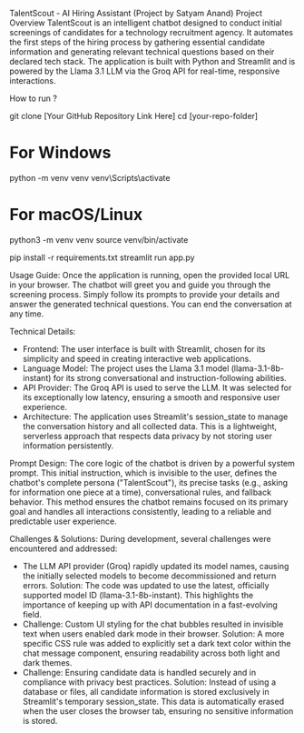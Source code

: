 TalentScout - AI Hiring Assistant (Project by Satyam Anand)
Project Overview
TalentScout is an intelligent chatbot designed to conduct initial screenings of candidates for a technology recruitment agency. It automates the first steps of the hiring process by gathering essential candidate information and generating relevant technical questions based on their declared tech stack. The application is built with Python and Streamlit and is powered by the Llama 3.1 LLM via the Groq API for real-time, responsive interactions.

How to run ?

git clone [Your GitHub Repository Link Here]
cd [your-repo-folder]

# For Windows
python -m venv venv
venv\Scripts\activate

# For macOS/Linux
python3 -m venv venv
source venv/bin/activate

pip install -r requirements.txt
streamlit run app.py

Usage Guide:
Once the application is running, open the provided local URL in your browser. The chatbot will greet you and guide you through the screening process. Simply follow its prompts to provide your details and answer the generated technical questions. You can end the conversation at any time.

Technical Details:
- Frontend: The user interface is built with Streamlit, chosen for its simplicity and speed in creating interactive web applications.
- Language Model: The project uses the Llama 3.1 model (llama-3.1-8b-instant) for its strong conversational and instruction-following abilities.
- API Provider: The Groq API is used to serve the LLM. It was selected for its exceptionally low latency, ensuring a smooth and responsive user experience.
- Architecture: The application uses Streamlit's session_state to manage the conversation history and all collected data. This is a lightweight, serverless approach that respects data privacy by not storing user information persistently.

Prompt Design:
The core logic of the chatbot is driven by a powerful system prompt. This initial instruction, which is invisible to the user, defines the chatbot's complete persona ("TalentScout"), its precise tasks (e.g., asking for information one piece at a time), conversational rules, and fallback behavior. This method ensures the chatbot remains focused on its primary goal and handles all interactions consistently, leading to a reliable and predictable user experience.

Challenges & Solutions:
During development, several challenges were encountered and addressed:
- The LLM API provider (Groq) rapidly updated its model names, causing the initially selected models to become decommissioned and return errors.
  Solution: The code was updated to use the latest, officially supported model ID (llama-3.1-8b-instant). This highlights the importance of keeping up with API documentation in a fast-evolving field.
- Challenge: Custom UI styling for the chat bubbles resulted in invisible text when users enabled dark mode in their browser.
  Solution: A more specific CSS rule was added to explicitly set a dark text color within the chat message component, ensuring readability across both light and dark themes.
- Challenge: Ensuring candidate data is handled securely and in compliance with privacy best practices.
  Solution: Instead of using a database or files, all candidate information is stored exclusively in Streamlit's temporary session_state. This data is automatically erased when the user closes the browser tab, ensuring no sensitive information is stored.
